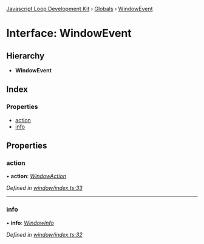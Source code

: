 [Javascript Loop Development Kit](../README.md) › [Globals](../globals.md) › [WindowEvent](windowevent.md)

# Interface: WindowEvent

## Hierarchy

* **WindowEvent**

## Index

### Properties

* [action](windowevent.md#action)
* [info](windowevent.md#info)

## Properties

###  action

• **action**: *[WindowAction](../globals.md#windowaction)*

*Defined in [window/index.ts:33](https://github.com/open-olive/loop-development-kit/blob/ba5f0aac/ldk/javascript/src/window/index.ts#L33)*

___

###  info

• **info**: *[WindowInfo](windowinfo.md)*

*Defined in [window/index.ts:32](https://github.com/open-olive/loop-development-kit/blob/ba5f0aac/ldk/javascript/src/window/index.ts#L32)*
